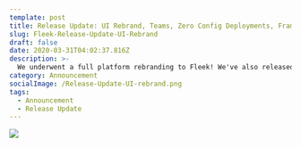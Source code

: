 ```yaml
---
template: post
title: Release Update: UI Rebrand, Teams, Zero Config Deployments, Framework Auto Detection, and more!
slug: Fleek-Release-Update-UI-Rebrand
draft: false
date: 2020-03-31T04:02:37.816Z
description: >-
  We underwent a full platform rebranding to Fleek! We've also released a bunch of exciting features, enhancements, and bug fixes that we will deep dive in this release update.
category: Announcement
socialImage: /Release-Update-UI-rebrand.png
tags:
  - Announcement
  - Release Update
---
```


![](/Release-Update-UI-rebrand.png)

